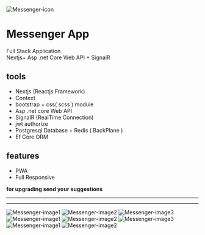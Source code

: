 ![Messenger-icon](./messenger/public/assets/icons/MessengerApp96.png)

# Messenger App

Full Stack Application<br/>
Nextjs+ Asp .net Core Web API + SignalR

## tools

-   Nextjs (Reactjs Framework)
-   Context
-   bootstrap + css( scss ) module
-   Asp .net core Web API
-   SignalR (RealTime Connection)
-   jwt authorize
-   Postgresql Database + Redis ( BackPlane )
-   Ef Core ORM

## features

-   PWA
-   Full Responsive

**for upgrading send your suggestions**

---
---

![Messenger-image1](./messenger/public/assets/images/screenshots/screenshot1.png)
![Messenger-image2](./messenger/public/assets/images/screenshots/screenshot2.png)
![Messenger-image3](./messenger/public/assets/images/screenshots/screenshot3.png)
![Messenger-image1](./messenger/public/assets/images/screenshots/screenshot4.png)
![Messenger-image2](./messenger/public/assets/images/screenshots/screenshot5.png)
![Messenger-image3](./messenger/public/assets/images/screenshots/screenshot6.png)
![Messenger-image1](./messenger/public/assets/images/screenshots/screenshot7.png)
![Messenger-image2](./messenger/public/assets/images/screenshots/screenshot8.png)
